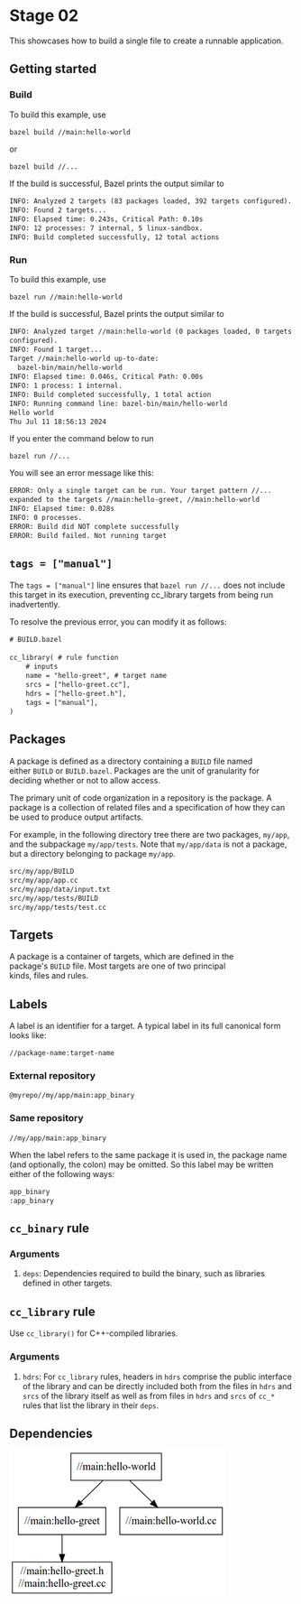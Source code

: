 # Stage 02

This showcases how to build a single file to create a runnable application.

## Getting started

### Build

To build this example, use

```
bazel build //main:hello-world
```

or

```
bazel build //...
```

If the build is successful, Bazel prints the output similar to

```
INFO: Analyzed 2 targets (83 packages loaded, 392 targets configured).
INFO: Found 2 targets...
INFO: Elapsed time: 0.243s, Critical Path: 0.10s
INFO: 12 processes: 7 internal, 5 linux-sandbox.
INFO: Build completed successfully, 12 total actions
```

### Run

To build this example, use

```
bazel run //main:hello-world
```

If the build is successful, Bazel prints the output similar to

```
INFO: Analyzed target //main:hello-world (0 packages loaded, 0 targets configured).
INFO: Found 1 target...
Target //main:hello-world up-to-date:
  bazel-bin/main/hello-world
INFO: Elapsed time: 0.046s, Critical Path: 0.00s
INFO: 1 process: 1 internal.
INFO: Build completed successfully, 1 total action
INFO: Running command line: bazel-bin/main/hello-world
Hello world
Thu Jul 11 18:56:13 2024
```

If you enter the command below to run

```
bazel run //...
```

You will see an error message like this:

```
ERROR: Only a single target can be run. Your target pattern //... expanded to the targets //main:hello-greet, //main:hello-world
INFO: Elapsed time: 0.028s
INFO: 0 processes.
ERROR: Build did NOT complete successfully
ERROR: Build failed. Not running target
```

## `tags = ["manual"]`

The `tags = ["manual"]` line ensures that `bazel run //...` does not include this target in its execution, preventing cc_library targets from being run inadvertently.

To resolve the previous error, you can modify it as follows:

```
# BUILD.bazel

cc_library( # rule function
    # inputs
    name = "hello-greet", # target name
    srcs = ["hello-greet.cc"],
    hdrs = ["hello-greet.h"],
    tags = ["manual"],
)
```

## Packages

A package is defined as a directory containing a `BUILD` file named either `BUILD` or `BUILD.bazel`. Packages are the unit of granularity for deciding whether or not to allow access.

The primary unit of code organization in a repository is the package. A package is a collection of related files and a specification of how they can be used to produce output artifacts.

For example, in the following directory tree there are two packages, `my/app`, and the subpackage `my/app/tests`. Note that `my/app/data` is not a package, but a directory belonging to package `my/app`.

```
src/my/app/BUILD
src/my/app/app.cc
src/my/app/data/input.txt
src/my/app/tests/BUILD
src/my/app/tests/test.cc
```

## Targets

A package is a container of targets, which are defined in the package's `BUILD` file. Most targets are one of two principal kinds, files and rules.

## Labels

A label is an identifier for a target. A typical label in its full canonical form looks like:

```
//package-name:target-name
```

### External repository

```
@myrepo//my/app/main:app_binary
```

### Same repository

```
//my/app/main:app_binary
```

When the label refers to the same package it is used in, the package name (and optionally, the colon) may be omitted. So this label may be written either of the following ways:

```
app_binary
:app_binary
```

## `cc_binary` rule

### Arguments

1. `deps`: Dependencies required to build the binary, such as libraries defined in other targets.

## `cc_library` rule

Use `cc_library()` for C++-compiled libraries.

### Arguments

1. `hdrs`: For `cc_library` rules, headers in `hdrs` comprise the public interface of the library and can be directly included both from the files in `hdrs` and `srcs` of the library itself as well as from files in `hdrs` and `srcs` of `cc_*` rules that list the library in their `deps`.

## Dependencies

![image](/stage02/img/bazel-hands-on-stage02.png)
